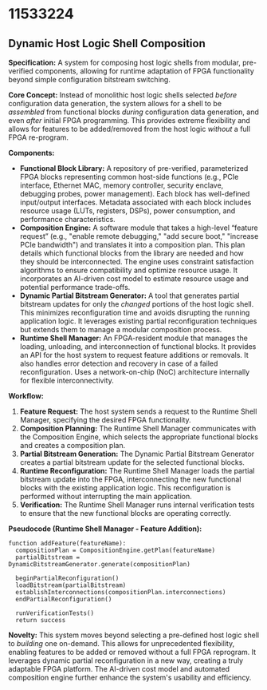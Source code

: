 # 11533224

## Dynamic Host Logic Shell Composition

**Specification:** A system for composing host logic shells from modular, pre-verified components, allowing for runtime adaptation of FPGA functionality beyond simple configuration bitstream switching.

**Core Concept:**  Instead of monolithic host logic shells selected *before* configuration data generation, the system allows for a shell to be *assembled* from functional blocks *during* configuration data generation, and even *after* initial FPGA programming. This provides extreme flexibility and allows for features to be added/removed from the host logic *without* a full FPGA re-program.

**Components:**

*   **Functional Block Library:** A repository of pre-verified, parameterized FPGA blocks representing common host-side functions (e.g., PCIe interface, Ethernet MAC, memory controller, security enclave, debugging probes, power management).  Each block has well-defined input/output interfaces.  Metadata associated with each block includes resource usage (LUTs, registers, DSPs), power consumption, and performance characteristics.
*   **Composition Engine:**  A software module that takes a high-level “feature request” (e.g., "enable remote debugging," "add secure boot," "increase PCIe bandwidth") and translates it into a composition plan. This plan details which functional blocks from the library are needed and how they should be interconnected.  The engine uses constraint satisfaction algorithms to ensure compatibility and optimize resource usage. It incorporates an AI-driven cost model to estimate resource usage and potential performance trade-offs.
*   **Dynamic Partial Bitstream Generator:**  A tool that generates partial bitstream updates for only the *changed* portions of the host logic shell. This minimizes reconfiguration time and avoids disrupting the running application logic. It leverages existing partial reconfiguration techniques but extends them to manage a modular composition process.
*   **Runtime Shell Manager:**  An FPGA-resident module that manages the loading, unloading, and interconnection of functional blocks.  It provides an API for the host system to request feature additions or removals.  It also handles error detection and recovery in case of a failed reconfiguration.  Uses a network-on-chip (NoC) architecture internally for flexible interconnectivity.

**Workflow:**

1.  **Feature Request:** The host system sends a request to the Runtime Shell Manager, specifying the desired FPGA functionality.
2.  **Composition Planning:** The Runtime Shell Manager communicates with the Composition Engine, which selects the appropriate functional blocks and creates a composition plan.
3.  **Partial Bitstream Generation:** The Dynamic Partial Bitstream Generator creates a partial bitstream update for the selected functional blocks.
4.  **Runtime Reconfiguration:** The Runtime Shell Manager loads the partial bitstream update into the FPGA, interconnecting the new functional blocks with the existing application logic.  This reconfiguration is performed without interrupting the main application.
5.  **Verification:**  The Runtime Shell Manager runs internal verification tests to ensure that the new functional blocks are operating correctly.

**Pseudocode (Runtime Shell Manager - Feature Addition):**

```
function addFeature(featureName):
  compositionPlan = CompositionEngine.getPlan(featureName)
  partialBitstream = DynamicBitstreamGenerator.generate(compositionPlan)
  
  beginPartialReconfiguration()
  loadBitstream(partialBitstream)
  establishInterconnections(compositionPlan.interconnections)
  endPartialReconfiguration()
  
  runVerificationTests()
  return success
```

**Novelty:**  This system moves beyond selecting a pre-defined host logic shell to *building* one on-demand. This allows for unprecedented flexibility, enabling features to be added or removed without a full FPGA reprogram. It leverages dynamic partial reconfiguration in a new way, creating a truly adaptable FPGA platform.  The AI-driven cost model and automated composition engine further enhance the system's usability and efficiency.